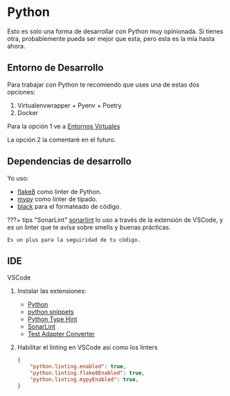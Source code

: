# Python

Esto es solo una forma de desarrollar con Python muy opinionada. Si tienes otra, probablemente pueda ser mejor que esta, pero esta es la mía hasta ahora.

## Entorno de Desarrollo

Para trabajar con Python te recomiendo que uses una de estas dos opciones:

1. Virtualenvwrapper + Pyenv + Poetry
2. Docker

Para la opción 1 ve a [Entornos Virtuales](entornos_virtuales.md "Explicación de como son los entornos virtuales de Python")

La opción 2 la comentaré en el futuro.

## Dependencias de desarrollo

Yo uso:

- [flake8](https://flake8.pycqa.org/en/latest/) como linter de Python.
- [mypy](http://mypy-lang.org/) como linter de tipado.
- [black](https://black.readthedocs.io/en/stable/) para el formateado de código.

???+ tips "SonarLint"
    [sonarlint](https://www.sonarsource.com/products/sonarlint/) lo uso a través de la extensión de VSCode, y es un linter que te avisa sobre smells y buenas prácticas.

    Es un plus para la seguiridad de tu código.

## IDE

VSCode

1. Instalar las extensiones:

    - [Python](https://marketplace.visualstudio.com/items?itemName=ms-python.python)
    - [python snippets](https://marketplace.visualstudio.com/items?itemName=frhtylcn.pythonsnippets)
    - [Python Type Hint](https://marketplace.visualstudio.com/items?itemName=njqdev.vscode-python-typehint)
    - [SonarLint](https://marketplace.visualstudio.com/items?itemName=SonarSource.sonarlint-vscode)
    - [Test Adapter Converter](https://marketplace.visualstudio.com/items?itemName=ms-vscode.test-adapter-converter)

2. Habilitar el linting en VSCode así como los linters

    ``` json title=".vscode/json"
    {
        "python.linting.enabled": true,
        "python.linting.flake8Enabled": true,
        "python.linting.mypyEnabled": true,
    }
    ```
